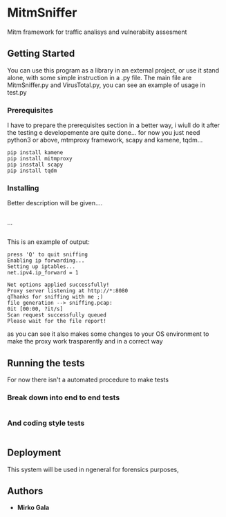 # MitmSniffer

Mitm framework for traffic analisys and vulnerabiity assesment

## Getting Started

You can use this program as a library in an external project, or use it stand alone, with some simple instruction in a .py file. 
The main file are MitmSniffer.py and VirusTotal.py, you can see an example of usage in test.py

### Prerequisites

I have to prepare the prerequisites section in a better way, i wiull do it after the testing e developemente are quite done… for now you just need python3 or above, mtmproxy framework, scapy and kamene, tqdm… 

```
pip install kamene
pip install mitmproxy
pip insstall scapy
pip install tqdm

```

### Installing

Better description will be given....

```

```
...

```

```

This is an example of output:

```
press 'Q' to quit sniffing
Enabling ip forwarding...
Setting up iptables...
net.ipv4.ip_forward = 1

Net options applied successfully!
Proxy server listening at http://*:8080
qThanks for sniffing with me ;)
file generation --> sniffing.pcap:
0it [00:00, ?it/s]
Scan request successfully queued
Please wait for the file report!
```

as you can see it also makes some changes to your OS environment to make the proxy work trasparently and in a correct way

## Running the tests

For now there isn't a automated procedure to make tests

### Break down into end to end tests


```

```

### And coding style tests


```

```

## Deployment

This system will be used in ngeneral for forensics purposes, 

<!--
## Built With

## * [Dropwizard](http://www.dropwizard.io/1.0.2/docs/) - The web framework used
## * [Maven](https://maven.apache.org/) - Dependency Management
## * [ROME](https://rometools.github.io/rome/) - Used to generate RSS Feeds

## Contributing

## Please read [CONTRIBUTING.md](https://gist.github.com/PurpleBooth/b24679402957c63ec426) for details on our code of conduct, and the process for submitting pull requests to us.

## Versioning

## We use [SemVer](http://semver.org/) for versioning. For the versions available, see the [tags on this repository](https://github.com/your/project/tags). 
-->
## Authors

* **Mirko Gala** 
<!--
## License

## This project is licensed under the MIT License - see the [LICENSE.md](LICENSE.md) file for details

## Acknowledgments
-->

